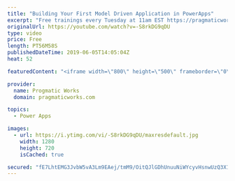 ```yaml
---
title: "Building Your First Model Driven Application in PowerApps"
excerpt: "Free trainings every Tuesday at 11am EST https://pragmaticworks.com/resources/free-webinars/   In this session, you’ll see how to store data into Common Data Services and build an easy to use application using PowerApps to compliment or replace your existing paperwork process."
originalUrl: https://youtube.com/watch?v=-S8rkDG9qDU
type: video
price: Free
length: PT56M58S
publishedDateTime: 2019-06-05T14:05:04Z
heat: 52

featuredContent: "<iframe width=\"800\" height=\"500\" frameborder=\"0\" src=\"https://www.youtube.com/embed/-S8rkDG9qDU\" allow=\"accelerometer; autoplay; encrypted-media; gyroscope; picture-in-picture\" allowfullscreen></iframe>"

provider:
  name: Progmatic Works
  domain: pragmaticworks.com

topics:
  - Power Apps

images:
  - url: https://i.ytimg.com/vi/-S8rkDG9qDU/maxresdefault.jpg
    width: 1280
    height: 720
    isCached: true

secured: "fE7LhtEMG3JvbW5vA3Lm9EAej/tmM9/OitQJlGDhUnuuNiWYcyvHsnwUzQ3X1mVgM4PWTV5F9zkB0wld+cfEejCcVXnaDE8gEXox/JR7X7S8h36JWUxk30RDw3gLbPCwroqReWy7dsmUDu90iUa8G7htRpuya8FDQMeHvQM7twckYn+yzdx0wpTGGpcrKdpA8+34HKiheOoEGuLTZQgaRg5WJ76qf+QNKlcVGr4nH/dwuSUnDE/FgSq/+aRtW2yiZbR6F1VE5DhcvS7mYIJDTT+NPNeOmynDdwsnP3bZy0CyPY9uTbddUWBopZyAETEeWO/bcryDlS1Warka8xMWZ6vj/duFaY/+jIZ5KW116J3IW574iKD+t9+eeMJmY7ObGcmQLhCaD4PVyghZ0//5VSkLYMW97ycCrjg/TrdHBGE=;HYB1Tm7Ao1050x8dwfAA8Q=="
---
```


